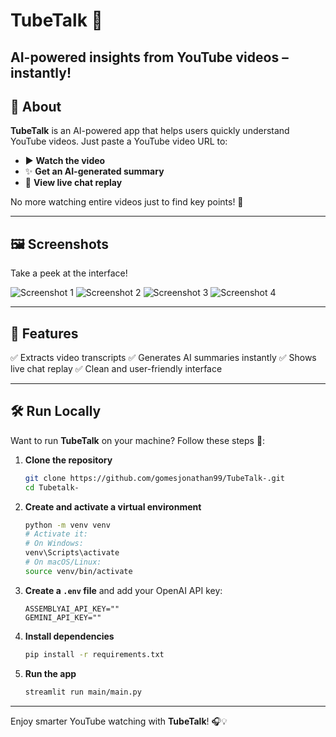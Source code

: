 # TubeTalk 🎥

**AI-powered insights from YouTube videos – instantly!**
-----------------------------------------------------

## 🧠 About

**TubeTalk** is an AI-powered app that helps users quickly understand YouTube videos. Just paste a YouTube video URL to:

- ▶️ **Watch the video**
- ✨ **Get an AI-generated summary**
- 💬 **View live chat replay**

No more watching entire videos just to find key points! 🚀

---

## 🖼️ Screenshots

Take a peek at the interface!

![Screenshot 1](imgs/image1.png)
![Screenshot 2](imgs/image2.png)
![Screenshot 3](imgs/image3.png)
![Screenshot 4](imgs/image4.png)

---

## 🌟 Features

✅ Extracts video transcripts
✅ Generates AI summaries instantly
✅ Shows live chat replay
✅ Clean and user-friendly interface

---

## 🛠️ Run Locally

Want to run **TubeTalk** on your machine? Follow these steps 🧩:

1. **Clone the repository**

   ```bash
   git clone https://github.com/gomesjonathan99/TubeTalk-.git
   cd Tubetalk-
   ```
2. **Create and activate a virtual environment**

   ```bash
   python -m venv venv
   # Activate it:
   # On Windows:
   venv\Scripts\activate
   # On macOS/Linux:
   source venv/bin/activate
   ```
3. **Create a `.env` file** and add your OpenAI API key:

   ```
   ASSEMBLYAI_API_KEY=""
   GEMINI_API_KEY=""
   ```
4. **Install dependencies**

   ```bash
   pip install -r requirements.txt
   ```
5. **Run the app**

   ```bash
   streamlit run main/main.py
   ```


---

Enjoy smarter YouTube watching with **TubeTalk**! 🎧💡
